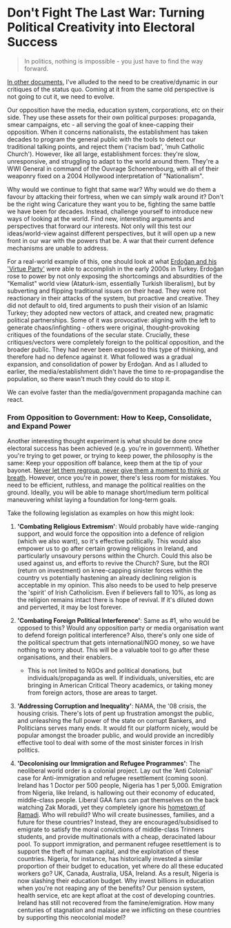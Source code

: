 # Don't Fight The Last War: Turning Political Creativity into Electoral Success

> In politics, nothing is impossible - you just have to find the way forward.

[In other documents](https://github.com/jpsheils/politics/blob/master/ideologischer-krieg.md), I've alluded to the need to be creative/dynamic in our critiques of the status quo. Coming at it from the same old perspective is not going to cut it, we need to evolve. 

Our opposition have the media, education system, corporations, etc on their side. They use these assets for their own political purposes: propaganda, smear campaigns, etc - all serving the goal of knee-capping their opposition. When it concerns nationalists, the establishment has taken decades to program the general public with the tools to detect our traditional talking points, and reject them ('racism bad', 'muh Catholic Church'). However, like all large, establishment forces: they're slow, unresponsive, and struggling to adapt to the world around them. They're a WWI General in command of the Ouvrage Schoenenbourg, with all of their weaponry fixed on a 2004 Hollywood interpretation of "Nationalism".

Why would we continue to fight that same war? Why would we do them a favour by attacking their fortress, when we can simply walk around it? Don't be the right wing Caricature they want you to be, fighting the same battle we have been for decades. Instead, challenge yourself to introduce new ways of looking at the world. Find new, interesting arguments and perspectives that forward our interests. Not only will this test our ideas/world-view against different perspectives, but it will open up a new front in our war with the powers that be. A war that their current defence mechanisms are unable to address. 

For a real-world example of this, one should look at what [Erdoğan and his 'Virtue Party'](https://youtu.be/zvt_jAy5DjA?t=4768) were able to accomplish in the early 2000s in Turkey. Erdoğan rose to power by not only exposing the shortcomings and absurdities of the "Kemalist" world view (Ataturk-ism, essentially Turkish liberalism), but by subverting and flipping traditional issues on their head. They were not reactionary in their attacks of the system, but proactive and creative. They did not default to old, tired arguments to push their vision of an Islamic Turkey; they adopted new vectors of attack, and created new, pragmatic political partnerships. Some of it was provocative: aligning with the left to generate chaos/infighting - others were original, thought-provoking critiques of the foundations of the secular state. Crucially, these critiques/vectors were completely foreign to the political opposition, and the broader public. They had never been exposed to this type of thinking, and therefore had no defence against it. What followed was a gradual expansion, and consolidation of power by Erdoğan. And as I alluded to earlier, the media/establishment didn't have the time to re-propagandise the population, so there wasn't much they could do to stop it.

We can evolve faster than the media/government propaganda machine can react.

### From Opposition to Government: How to Keep, Consolidate, and Expand Power 

Another interesting thought experiment is what should be done once electoral success has been achieved (e.g. you're in government). Whether you're trying to get power, or trying to keep power, the philosophy is the same: Keep your opposition off balance, keep them at the tip of your bayonet. [Never let them regroup, never give them a moment to think or breath](https://youtu.be/0F5zEHVl3tE?t=3105). However, once you're in power, there's less room for mistakes. You need to be efficient, ruthless, and manage the political realities on the ground. Ideally, you will be able to manage short/medium term political maneuvering whilst laying a foundation for long-term goals. 

Take the following legislation as examples on how this might look:

1. **'Combating Religious Extremism'**: Would probably have wide-ranging support, and would force the opposition into a defence of religion (which we also want), so it's effective politically. This would also empower us to go after certain growing religions in Ireland, and particularly unsavoury persons within the Church. Could this also be used against us, and efforts to revive the Church? Sure, but the ROI (return on investment) on knee-capping sinister forces within the country vs potentially hastening an already declining religion is acceptable in my opinion. This also needs to be used to help preserve the 'spirit' of Irish Catholicism. Even if believers fall to 10%, as long as the religion remains intact there is hope of revival. If it's diluted down and perverted, it may be lost forever.

2. **'Combating Foreign Political Interference'**: Same as #1, who would be opposed to this? Would any opposition party or media organisation want to defend foreign political interference? Also, there's only one side of the political spectrum that gets international/NGO money, so we have nothing to worry about. This will be a valuable tool to go after these organisations, and their enablers.
    * This is not limited to NGOs and political donations, but individuals/propaganda as well. If individuals, universities, etc are bringing in American Critical Theory academics, or taking money from foreign actors, those are areas to target.

3. **'Addressing Corruption and Inequality'**: NAMA, the '08 crisis, the housing crisis. There's lots of pent up frustration amongst the public, and unleashing the full power of the state on corrupt Bankers, and Politicians serves many ends. It would fit our platform nicely, would be popular amongst the broader public, and would provide an incredibly effective tool to deal with some of the most sinister forces in Irish politics.

4. **'Decolonising our Immigration and Refugee Programmes'**: The neoliberal world order is a colonial project. Lay out the 'Anti Colonial' case for Anti-immigration and refugee resettlement (coming soon). Ireland has 1 Doctor per 500 people, Nigeria has 1 per 5,000. Emigration from Nigeria, like Ireland, is hallowing out their economy of educated, middle-class people. Liberal GAA fans can pat themselves on the back watching Zak Moradi, yet they completely ignore his [hometown of Ramadi](https://www.youtube.com/watch?v=QQoJ0LiEOlw). Who will rebuild? Who will create businesses, families, and a future for these countries? Instead, they are encouraged/subsidised to emigrate to satisfy the moral convictions of middle-class Trinners students, and provide multinationals with a cheap, deracinated labour pool. To support immigration, and permanent refugee resettlement is to support the theft of human capital, and the exploitation of these countries. Nigeria, for instance, has historically invested a similar proportion of their budget to education, yet where do all these educated workers go? UK, Canada, Australia, USA, Ireland. As a result, Nigeria is now slashing their education budget. Why invest billions in education when you're not reaping any of the benefits? Our pension system, health service, etc are kept afloat at the cost of developing countries. Ireland has still not recovered from the famine/emigration. How many centuries of stagnation and malaise are we inflicting on these countries by supporting this neocolonial model?